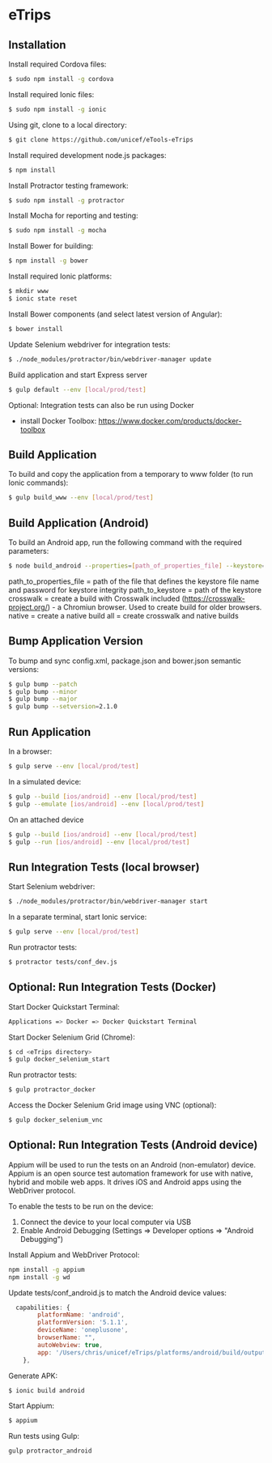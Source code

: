 eTrips
=====================

Installation
------------

Install required Cordova files:

```bash
$ sudo npm install -g cordova
```

Install required Ionic files:

```bash
$ sudo npm install -g ionic
```

Using git, clone to a local directory:

```bash
$ git clone https://github.com/unicef/eTools-eTrips
```

Install required development node.js packages:

```bash
$ npm install
```

Install Protractor testing framework:

```bash
$ sudo npm install -g protractor
```

Install Mocha for reporting and testing:

```bash
$ sudo npm install -g mocha
```

Install Bower for building:

```bash
$ npm install -g bower
```

Install required Ionic platforms:

```bash
$ mkdir www
$ ionic state reset
```

Install Bower components (and select latest version of Angular):

```bash
$ bower install
```

Update Selenium webdriver for integration tests:

```bash
$ ./node_modules/protractor/bin/webdriver-manager update
```

Build application and start Express server

```bash
$ gulp default --env [local/prod/test]
```

Optional: Integration tests can also be run using Docker
- install Docker Toolbox: https://www.docker.com/products/docker-toolbox


Build Application
-----------------

To build and copy the application from a temporary to www folder (to run Ionic commands):

```bash
$ gulp build_www --env [local/prod/test]
```

Build Application (Android)
---------------------------

To build an Android app, run the following command with the required parameters:

```bash
$ node build_android --properties=[path_of_properties_file] --keystore=[path_of_keystore_file] --type=[crosswalk | native | all]
```

path_to_properties_file = path of the file that defines the keystore file name and password for keystore integrity
path_to_keystore = path of the keystore
crosswalk = create a build with Crosswalk included (https://crosswalk-project.org/) - a Chromiun browser. Used to create build for older browsers.
native = create a native build
all = create crosswalk and native builds


Bump Application Version
------------------------

To bump and sync config.xml, package.json and bower.json semantic versions:

```bash
$ gulp bump --patch
$ gulp bump --minor
$ gulp bump --major
$ gulp bump --setversion=2.1.0
```

Run Application
---------------

In a browser:

```bash
$ gulp serve --env [local/prod/test]
```

In a simulated device:

```bash
$ gulp --build [ios/android] --env [local/prod/test]
$ gulp --emulate [ios/android] --env [local/prod/test]
```

On an attached device

```bash
$ gulp --build [ios/android] --env [local/prod/test]
$ gulp --run [ios/android] --env [local/prod/test]
```

Run Integration Tests (local browser)
-------------------------------------

Start Selenium webdriver:

```bash
$ ./node_modules/protractor/bin/webdriver-manager start
```

In a separate terminal, start Ionic service:

```bash
$ gulp serve --env [local/prod/test]
```

Run protractor tests:

```bash
$ protractor tests/conf_dev.js
```

Optional: Run Integration Tests (Docker)
----------------------------------------

Start Docker Quickstart Terminal:

```bash
Applications => Docker => Docker Quickstart Terminal
```

Start Docker Selenium Grid (Chrome):

```bash
$ cd <eTrips directory>
$ gulp docker_selenium_start
```

Run protractor tests:

```bash
$ gulp protractor_docker
```

Access the Docker Selenium Grid image using VNC (optional):

```bash
$ gulp docker_selenium_vnc
```

Optional: Run Integration Tests (Android device)
------------------------------------------------

Appium will be used to run the tests on an Android (non-emulator) device. Appium is an open source test automation framework for use with native, hybrid and mobile web apps. It drives iOS and Android apps using the WebDriver protocol.

To enable the tests to be run on the device:
1. Connect the device to your local computer via USB
2. Enable Android Debugging (Settings => Developer options => "Android Debugging")

Install Appium and WebDriver Protocol:

```bash
npm install -g appium
npm install -g wd
```

Update tests/conf_android.js to match the Android device values:

```js
  capabilities: {
        platformName: 'android',
        platformVersion: '5.1.1',
        deviceName: 'oneplusone',
        browserName: "",
        autoWebview: true,
        app: '/Users/chris/unicef/eTrips/platforms/android/build/outputs/apk/android-debug.apk'
    },
```

Generate APK:

```bash
$ ionic build android
```

Start Appium:

```bash
$ appium
```

Run tests using Gulp:

```bash
gulp protractor_android
```
